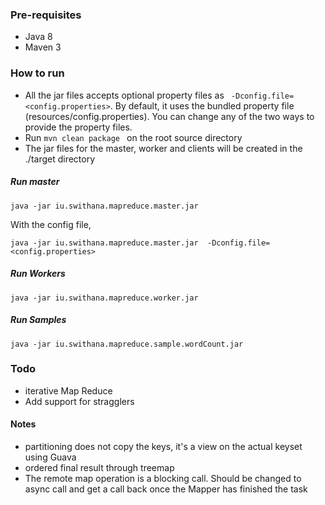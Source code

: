 ### Pre-requisites
- Java 8
- Maven 3

### How to run
- All the jar files accepts optional property files as
``` -Dconfig.file=<config.properties>```. By default, it uses the bundled property file (resources/config.properties).
You can change any of the two ways to provide the property files. 
- Run ```mvn clean package ``` on the root source directory
- The jar files for the master, worker and clients will be created in the ./target directory


##### Run master
```
java -jar iu.swithana.mapreduce.master.jar
```

With the config file, 
```
java -jar iu.swithana.mapreduce.master.jar  -Dconfig.file=<config.properties>
```

##### Run Workers
```
java -jar iu.swithana.mapreduce.worker.jar
```

##### Run Samples
```
java -jar iu.swithana.mapreduce.sample.wordCount.jar
```

### Todo
- iterative Map Reduce
- Add support for stragglers

#### Notes
- partitioning does not copy the keys, it's a view on the actual keyset using Guava
- ordered final result through treemap
- The remote map operation is a blocking call. Should be changed to async call and get a call back once the
 Mapper has finished the task
 